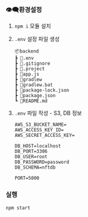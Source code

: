 ### 👁‍🗨환경설정

1. `npm i` 모듈 설치
2. `.env` 설정 파일 생성
   ```
   📦backend
   ┣ 📜.env
   ┣ 📜.gitignore
   ┣ 📜.project
   ┣ 📜app.js
   ┣ 📜gradlew
   ┣ 📜gradlew.bat
   ┣ 📜package-lock.json
   ┣ 📜package.json
   ┗ 📜README.md
   ```
3. `.env` 파일 작성 - S3, DB 정보

   ```
   AWS_S3_BUCKET_NAME=
   AWS_ACCESS_KEY_ID=
   AWS_SECRET_ACCESS_KEY=

   DB_HOST=localhost
   DB_PORT=3306
   DB_USER=root
   DB_PASSWORD=password
   DB_SCHEMA=nftdb

   PORT=5000
   ```

### 실행

`npm start`
